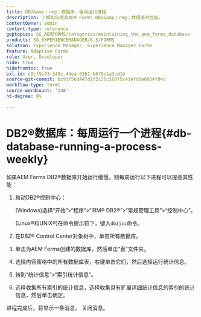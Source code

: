 ```yaml
---
title: DB2&amp；reg；数据库：每周运行进程
description: 了解如何提高AEM Forms DB2&amp；reg；数据库的性能。
contentOwner: admin
content-type: reference
geptopics: SG_AEMFORMS/categories/maintaining_the_aem_forms_database
products: SG_EXPERIENCEMANAGER/6.5/FORMS
solution: Experience Manager, Experience Manager Forms
feature: Adaptive Forms
role: User, Developer
hide: true
hidefromtoc: true
exl-id: e8cf9e73-345c-4dea-8361-b678c1a3cd1b
source-git-commit: bc91f56d447d1f2c26c160f5c414fd0e6054f84c
workflow-type: tm+mt
source-wordcount: '148'
ht-degree: 0%

---
```


# DB2®数据库：每周运行一个进程{#db-database-running-a-process-weekly}

如果AEM Forms DB2®数据库开始运行缓慢，则每周运行以下进程可以提高其性能：

1. 启动DB2®控制中心：

   (Windows)选择“开始”>“程序”>“IBM® DB2®”>“常规管理工具”>“控制中心”。

   (Linux®和UNIX®)在命令提示符下，键入`db2jcc`命令。

1. 在DB2® Control Center对象树中，单击所有数据库。
1. 单击为AEM Forms创建的数据库，然后单击“表”文件夹。
1. 选择内容窗格中的所有数据库表，右键单击它们，然后选择运行统计信息。
1. 转到“统计信息”>“索引统计信息”。
1. 选择收集所有索引的统计信息，选择收集具有扩展详细统计信息的索引的统计信息，然后单击确定。

进程完成后，将显示一条消息。 关闭消息。
